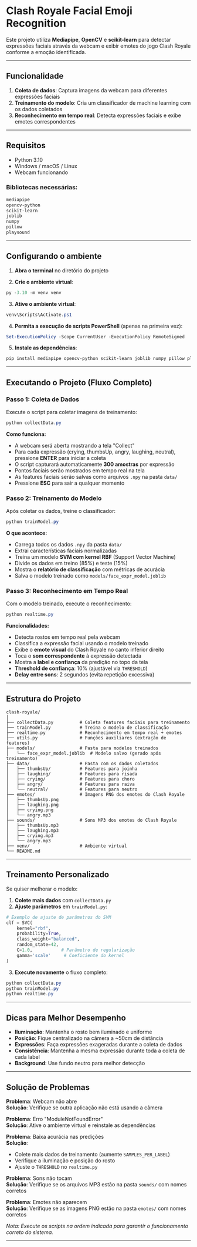 # Clash Royale Facial Emoji Recognition

Este projeto utiliza **Mediapipe**, **OpenCV** e **scikit-learn** para detectar expressões faciais através da webcam e exibir emotes do jogo Clash Royale conforme a emoção identificada.

---

## Funcionalidade

1. **Coleta de dados**: Captura imagens da webcam para diferentes expressões faciais
2. **Treinamento do modelo**: Cria um classificador de machine learning com os dados coletados
3. **Reconhecimento em tempo real**: Detecta expressões faciais e exibe emotes correspondentes

---

## Requisitos

- Python 3.10
- Windows / macOS / Linux
- Webcam funcionando

### Bibliotecas necessárias:
```bash
mediapipe
opencv-python
scikit-learn
joblib
numpy
pillow
playsound
```

---

## Configurando o ambiente

1. **Abra o terminal** no diretório do projeto

2. **Crie o ambiente virtual**:
```powershell
py -3.10 -m venv venv
```

3. **Ative o ambiente virtual**:
```powershell
venv\Scripts\Activate.ps1
```

4. **Permita a execução de scripts PowerShell** (apenas na primeira vez):
```powershell
Set-ExecutionPolicy -Scope CurrentUser -ExecutionPolicy RemoteSigned
```

5. **Instale as dependências**:
```powershell
pip install mediapipe opencv-python scikit-learn joblib numpy pillow playsound
```

---

## Executando o Projeto (Fluxo Completo)

### Passo 1: Coleta de Dados

Execute o script para coletar imagens de treinamento:

```powershell
python collectData.py
```

**Como funciona:**
- A webcam será aberta mostrando a tela "Collect"
- Para cada expressão (crying, thumbsUp, angry, laughing, neutral), pressione **ENTER** para iniciar a coleta
- O script capturará automaticamente **300 amostras** por expressão
- Pontos faciais serão mostrados em tempo real na tela
- As features faciais serão salvas como arquivos `.npy` na pasta `data/`
- Pressione **ESC** para sair a qualquer momento

### Passo 2: Treinamento do Modelo

Após coletar os dados, treine o classificador:

```powershell
python trainModel.py
```

**O que acontece:**
- Carrega todos os dados `.npy` da pasta `data/`
- Extrai características faciais normalizadas
- Treina um modelo **SVM com kernel RBF** (Support Vector Machine)
- Divide os dados em treino (85%) e teste (15%)
- Mostra o **relatório de classificação** com métricas de acurácia
- Salva o modelo treinado como `models/face_expr_model.joblib`

### Passo 3: Reconhecimento em Tempo Real

Com o modelo treinado, execute o reconhecimento:

```powershell
python realtime.py
```

**Funcionalidades:**
- Detecta rostos em tempo real pela webcam
- Classifica a expressão facial usando o modelo treinado
- Exibe o **emote visual** do Clash Royale no canto inferior direito
- Toca o **som correspondente** à expressão detectada
- Mostra a **label e confiança** da predição no topo da tela
- **Threshold de confiança**: 10% (ajustável via `THRESHOLD`)
- **Delay entre sons**: 2 segundos (evita repetição excessiva)

---

## Estrutura do Projeto

```
clash-royale/
│
├── collectData.py          # Coleta features faciais para treinamento
├── trainModel.py           # Treina o modelo de classificação
├── realtime.py             # Reconhecimento em tempo real + emotes
├── utils.py                # Funções auxiliares (extração de features)
├── models/                 # Pasta para modelos treinados
│   └── face_expr_model.joblib  # Modelo salvo (gerado após treinamento)
├── data/                   # Pasta com os dados coletados
│   ├── thumbsUp/           # Features para joinha
│   ├── laughing/           # Features para risada
│   ├── crying/             # Features para choro
│   ├── angry/              # Features para raiva
│   └── neutral/            # Features para neutro
├── emotes/                 # Imagens PNG dos emotes do Clash Royale
│   ├── thumbsUp.png
│   ├── laughing.png
│   ├── crying.png
│   └── angry.mp3
├── sounds/                 # Sons MP3 dos emotes do Clash Royale
│   ├── thumbsUp.mp3
│   ├── laughing.mp3
│   ├── crying.mp3
│   └── angry.mp3
├── venv/                   # Ambiente virtual
└── README.md
```

---

## Treinamento Personalizado

Se quiser melhorar o modelo:

1. **Colete mais dados** com `collectData.py`
2. **Ajuste parâmetros** em `trainModel.py`:
```python
# Exemplo de ajuste de parâmetros do SVM
clf = SVC(
    kernel="rbf", 
    probability=True, 
    class_weight="balanced", 
    random_state=42,
    C=1.0,           # Parâmetro de regularização
    gamma='scale'     # Coeficiente do kernel
)
```

3. **Execute novamente** o fluxo completo:
```powershell
python collectData.py
python trainModel.py
python realtime.py
```

---

## Dicas para Melhor Desempenho

- **Iluminação**: Mantenha o rosto bem iluminado e uniforme
- **Posição**: Fique centralizado na câmera a ~50cm de distância
- **Expressões**: Faça expressões exageradas durante a coleta de dados
- **Consistência**: Mantenha a mesma expressão durante toda a coleta de cada label
- **Background**: Use fundo neutro para melhor detecção

---

## Solução de Problemas

**Problema**: Webcam não abre  
**Solução**: Verifique se outra aplicação não está usando a câmera

**Problema**: Erro "ModuleNotFoundError"  
**Solução**: Ative o ambiente virtual e reinstale as dependências

**Problema**: Baixa acurácia nas predições  
**Solução**: 
- Colete mais dados de treinamento (aumente `SAMPLES_PER_LABEL`)
- Verifique a iluminação e posição do rosto
- Ajuste o `THRESHOLD` no `realtime.py`

**Problema**: Sons não tocam  
**Solução**: Verifique se os arquivos MP3 estão na pasta `sounds/` com nomes corretos

**Problema**: Emotes não aparecem  
**Solução**: Verifique se as imagens PNG estão na pasta `emotes/` com nomes corretos

*Nota: Execute os scripts na ordem indicada para garantir o funcionamento correto do sistema.*

---
